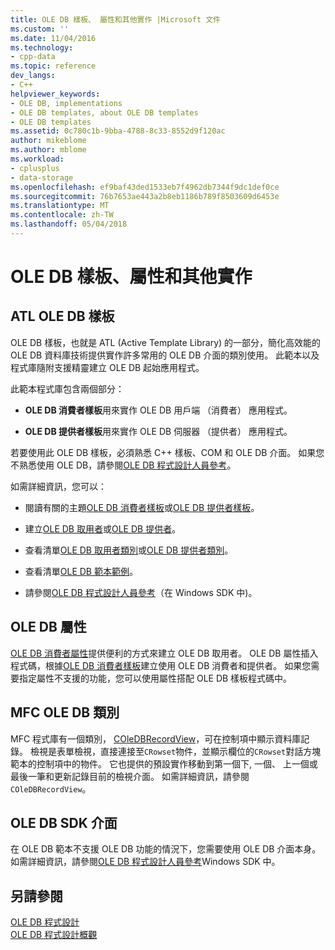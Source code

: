 ```yaml
---
title: OLE DB 樣板、 屬性和其他實作 |Microsoft 文件
ms.custom: ''
ms.date: 11/04/2016
ms.technology:
- cpp-data
ms.topic: reference
dev_langs:
- C++
helpviewer_keywords:
- OLE DB, implementations
- OLE DB templates, about OLE DB templates
- OLE DB templates
ms.assetid: 0c780c1b-9bba-4788-8c33-8552d9f120ac
author: mikeblome
ms.author: mblome
ms.workload:
- cplusplus
- data-storage
ms.openlocfilehash: ef9baf43ded1533eb7f4962db7344f9dc1def0ce
ms.sourcegitcommit: 76b7653ae443a2b8eb1186b789f8503609d6453e
ms.translationtype: MT
ms.contentlocale: zh-TW
ms.lasthandoff: 05/04/2018
---
```

# <a name="ole-db-templates-attributes-and-other-implementations"></a>OLE DB 樣板、屬性和其他實作
## <a name="atl-ole-db-templates"></a>ATL OLE DB 樣板  
 OLE DB 樣板，也就是 ATL (Active Template Library) 的一部分，簡化高效能的 OLE DB 資料庫技術提供實作許多常用的 OLE DB 介面的類別使用。 此範本以及程式庫隨附支援精靈建立 OLE DB 起始應用程式。  
  
 此範本程式庫包含兩個部分：  
  
-   **OLE DB 消費者樣板**用來實作 OLE DB 用戶端 （消費者） 應用程式。  
  
-   **OLE DB 提供者樣板**用來實作 OLE DB 伺服器 （提供者） 應用程式。  
  
 若要使用此 OLE DB 樣板，必須熟悉 C++ 樣板、COM 和 OLE DB 介面。 如果您不熟悉使用 OLE DB，請參閱[OLE DB 程式設計人員參考](https://msdn.microsoft.com/en-us/library/ms713643.aspx)。  
  
 如需詳細資訊，您可以：  
  
-   閱讀有關的主題[OLE DB 消費者樣板](../../data/oledb/ole-db-consumer-templates-cpp.md)或[OLE DB 提供者樣板](../../data/oledb/ole-db-provider-templates-cpp.md)。  
  
-   建立[OLE DB 取用者](../../data/oledb/creating-an-ole-db-consumer.md)或[OLE DB 提供者](../../data/oledb/creating-an-ole-db-provider.md)。  
  
-   查看清單[OLE DB 取用者類別](../../data/oledb/ole-db-consumer-templates-reference.md)或[OLE DB 提供者類別](../../data/oledb/ole-db-provider-templates-reference.md)。  
  
-   查看清單[OLE DB 範本範例](http://msdn.microsoft.com/en-us/08958863-0b5f-41ad-ae99-fca7440c553c)。  
  
-   請參閱[OLE DB 程式設計人員參考](https://msdn.microsoft.com/en-us/library/ms713643.aspx)（在 Windows SDK 中)。  
  
## <a name="ole-db-attributes"></a>OLE DB 屬性  
 [OLE DB 消費者屬性](../../windows/ole-db-consumer-attributes.md)提供便利的方式來建立 OLE DB 取用者。 OLE DB 屬性插入程式碼，根據[OLE DB 消費者樣板](../../data/oledb/ole-db-consumer-templates-reference.md)建立使用 OLE DB 消費者和提供者。 如果您需要指定屬性不支援的功能，您可以使用屬性搭配 OLE DB 樣板程式碼中。  
  
## <a name="mfc-ole-db-classes"></a>MFC OLE DB 類別  
 MFC 程式庫有一個類別， [COleDBRecordView](../../mfc/reference/coledbrecordview-class.md)，可在控制項中顯示資料庫記錄。 檢視是表單檢視，直接連接至`CRowset`物件，並顯示欄位的`CRowset`對話方塊範本的控制項中的物件。 它也提供的預設實作移動到第一個下, 一個、 上一個或最後一筆和更新記錄目前的檢視介面。 如需詳細資訊，請參閱`COleDBRecordView`。  
  
## <a name="ole-db-sdk-interfaces"></a>OLE DB SDK 介面  
 在 OLE DB 範本不支援 OLE DB 功能的情況下，您需要使用 OLE DB 介面本身。 如需詳細資訊，請參閱[OLE DB 程式設計人員參考](https://msdn.microsoft.com/en-us/library/ms713643.aspx)Windows SDK 中。  
  
## <a name="see-also"></a>另請參閱  
 [OLE DB 程式設計](../../data/oledb/ole-db-programming.md)   
 [OLE DB 程式設計概觀](../../data/oledb/ole-db-programming-overview.md)